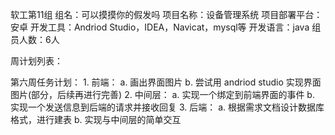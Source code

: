 软工第11组
组名：可以摸摸你的假发吗
项目名称：设备管理系统
项目部署平台：安卓
开发工具：Andriod Studio，IDEA，Navicat，mysql等
开发语言：java
组员人数：6人

周计划列表：

第六周任务计划：
    1. 前端： 
        a. 画出界面图片
        b. 尝试用 andriod studio 实现界面图片(部分，后续再进行完善)
    2. 中间层： 
        a. 实现一个绑定到前端界面的事件
        b. 实现一个发送信息到后端的请求并接收回复
    3. 后端：
        a. 根据需求文档设计数据库格式，进行建表
        b. 实现与中间层的简单交互 